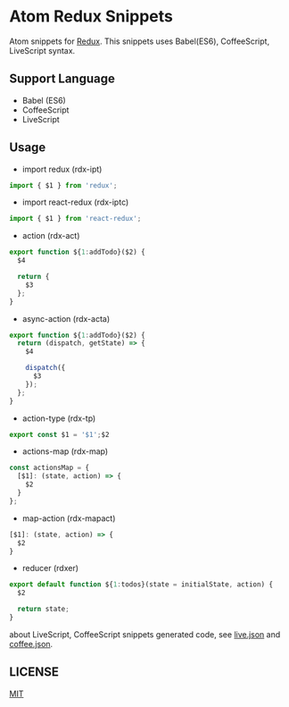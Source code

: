 # Atom Redux Snippets

Atom snippets for [Redux](https://github.com/gaearon/redux). This snippets uses Babel(ES6), CoffeeScript, LiveScript syntax.

## Support Language

 - Babel (ES6)
 - CoffeeScript
 - LiveScript

## Usage

 - import redux (rdx-ipt)
```js
import { $1 } from 'redux';
```
 - import react-redux (rdx-iptc)
```js
import { $1 } from 'react-redux';
```
 - action (rdx-act)
```js
export function ${1:addTodo}($2) {
  $4

  return {
    $3
  };
}
```
 - async-action (rdx-acta)
```js
export function ${1:addTodo}($2) {
  return (dispatch, getState) => {
    $4

    dispatch({
      $3
    });
  };
}
```
 - action-type (rdx-tp)
```js
export const $1 = '$1';$2
```
 - actions-map (rdx-map)
```js
const actionsMap = {
  [$1]: (state, action) => {
    $2
  }
};
```
 - map-action (rdx-mapact)
```js
[$1]: (state, action) => {
  $2
}
```
 - reducer (rdxer)
```js
export default function ${1:todos}(state = initialState, action) {
  $2

  return state;
}
```

about LiveScript, CoffeeScript snippets generated code, see [live.json](snippets/live.cson) and [coffee.json](snippets/coffee.cson).

## LICENSE

[MIT](LICENSE)